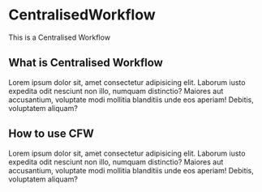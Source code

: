 # CentralisedWorkflow

This is a Centralised Workflow

## What is Centralised Workflow

Lorem ipsum dolor sit, amet consectetur adipisicing elit. Laborum iusto expedita odit nesciunt non illo, numquam distinctio? Maiores aut accusantium, voluptate modi mollitia blanditiis unde eos aperiam! Debitis, voluptatem aliquam?

## How to use CFW

Lorem ipsum dolor sit, amet consectetur adipisicing elit. Laborum iusto expedita odit nesciunt non illo, numquam distinctio? Maiores aut accusantium, voluptate modi mollitia blanditiis unde eos aperiam! Debitis, voluptatem aliquam?
